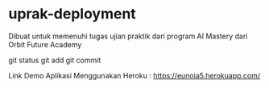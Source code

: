 # uprak-deployment

Dibuat untuk memenuhi tugas ujian praktik dari program AI Mastery dari Orbit Future Academy

git status
git add
git commit

Link Demo Aplikasi Menggunakan Heroku : https://eunoia5.herokuapp.com/
